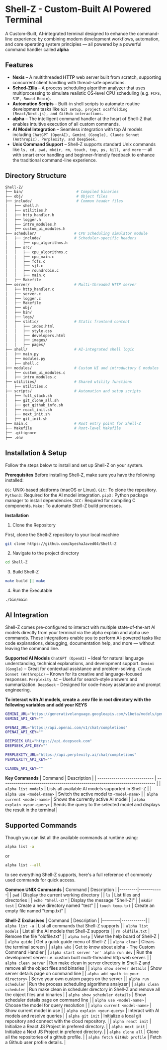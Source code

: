 # Shell-Z - Custom-Built AI Powered Terminal

A Custom-Built, AI-integrated terminal designed to enhance the command-line experience by combining modern development workflows, automation, and core operating system principles — all powered by a powerful command handler called __alpha__

## Features

- **Nexis** – A multithreaded __HTTP__ web server built from scratch, supporting concurrent client handling with thread-safe operations.
- **Sched-Zilla** – A process scheduling algorithm analyzer that uses multiprocessing to simulate realistic OS-level CPU scheduling (e.g. `FCFS, SJF, Round Robin`).
- **Automation Scripts** – Built-in shell scripts to automate routine development tasks like `Git setup, project scaffolding (React/Next.js), and GitHub interactions.`
- **alpha** – The intelligent command handler at the heart of Shell-Z that enables intuitive execution of all custom commands.
- **AI Model Integration** – Seamless integration with top AI models including `ChatGPT (OpenAI), Gemini (Google), Claude Sonnet (Anthropic), Perplexity, and DeepSeek.`
- **Unix Command Support** – Shell-Z supports standard Unix commands like `ls, cd, pwd, mkdir, rm, touch, top, ps, kill, and more` — all with smart error handling and beginner-friendly feedback to enhance the traditional command-line experience.

## Directory Structure
```bash
Shell-Z/
├── bin/                        # Compiled binaries
├── obj/                        # Object files
├── include/                    # Common header files
│   ├── shell.h
│   ├── utilities.h
│   ├── http_handler.h
│   ├── logger.h
│   ├── intro_modules.h
│   ├── custom_ui_modules.h
├── scheduler/                 # CPU Scheduling simulator module
│   ├── include/               # Scheduler-specific headers
│   │   ├── cpu_algorithms.h
│   ├── src/
│   │   ├── cpu_algorithms.c
│   │   ├── cpu_main.c
│   │   ├── fcfs.c
│   │   ├── sjf.c
│   │   ├── roundrobin.c
│   │   ├── main.c
│   ├── Makefile
├── server/                    # Multi-threaded HTTP server
│   ├── http_handler.c
│   ├── server.c
│   ├── logger.c
│   ├── Makefile
│   ├── obj/
│   ├── bin/
│   ├── logs/
│   ├── static/                # Static frontend content
│   │   ├── index.html
│   │   ├── style.css
│   │   ├── developers.html
│   │   ├── images/
│   │   ├── pages/
├── shell/                     # AI-integrated shell logic
│   ├── main.py
│   ├── modules.py
│   ├── shell.c
├── modules/                   # Custom UI and introductory C modules
│   ├── custom_ui_modules.c
│   ├── intro_modules.c
├── utilities/                 # Shared utility functions
│   ├── utilities.c
├── scripts/                   # Automation and setup scripts
│   ├── full_stack.sh
│   ├── git_clone_all.sh
│   ├── get_github_info.sh
│   ├── react_init.sh
│   ├── next_init.sh
│   ├── git_init.sh
├── main.c                     # Root entry point for Shell-Z
├── Makefile                   # Root-level Makefile
├── .gitignore
├── .env
```

## Installation & Setup

Follow the steps below to install and set up Shell-Z on your system.

__Prerequisites__
Before installing Shell-Z, make sure you have the following installed:

`OS:` UNIX-based platforms (macOS or Linux).
`Git:` To clone the repository.
`Python3:` Required for the AI model integration.
`pip3:` Python package manager to install dependencies.
`GCC:` Required for compiling C components.
`Make:` To automate Shell-Z build processes.

__Installation__
1. Clone the Repository

First, clone the Shell-Z repository to your local machine
```bash
git clone https://github.com/AyeshaJaved04/Shell-Z
```

2. Navigate to the project directory
```bash
cd Shell-Z
```

3. Build Shell-Z
```bash
make build || make
```

4. Run the Executable
```bash
./bin/main
```

## AI Integration
Shell-Z comes pre-configured to interact with multiple state-of-the-art AI models directly from your terminal via the alpha explain and alpha use commands. These integrations enable you to perform AI-powered tasks like code explanations, debugging, documentation help, and more — without leaving the command line.

__Supported AI Models__
`ChatGPT (OpenAI)` – Ideal for natural language understanding, technical explanations, and development support.
`Gemini (Google)` – Great for contextual assistance and problem-solving.
`Claude Sonnet (Anthropic)` – Known for its creative and language-focused responses.
`Perplexity AI` – Useful for search-style answers and summarization.
`DeepSeek` – Designed for code-heavy assistance and prompt engineering.

__To interact with AI models, create a .env file in root directory with the following variables and add your KEYS__
```bash
GEMINI_URL="https://generativelanguage.googleapis.com/v1beta/models/gemini-2.0-flash:generateContent?key="
GEMINI_API_KEY=""

OPENAI_URL="https://api.openai.com/v1/chat/completions"
OPENAI_API_KEY=""

DEEPSEEK_URL="https://api.deepseek.com"
DEEPSEEK_API_KEY=""

PERPLEXITY_URL="https://api.perplexity.ai/chat/completions"
PERPLEXITY_API_KEY=""

CLAUDE_API_KEY=""
```

__Key Commands__
| Command                      | Description                                                                   |
| ---------------------------- | ----------------------------------------------------------------------------- |
| `alpha list models`          | Lists all available AI models supported in Shell-Z                            |
| `alpha use <model-name>`     | Switch the active model to `<model-name>`                                     |
| `alpha current <model-name>` | Shows the currently active AI model                                           |
| `alpha explain <your-query>` | Sends the query to the selected model and displays the result in the terminal |

## Supported Commands

Though you can list all the available commands at runtime using:
```bash
alpha list -a
```
or
```bash
alpha list --all
```
to see everything Shell-Z supports, here's a full reference of commonly used commands for quick access.

__Common UNIX Commands__
| Command | Description |
|---------|------------|
| `pwd` | Display the current working directory |
| `ls` | List files and directories |
| `echo "Shell-Z!"` | Display the message "Shell-Z!" |
| `mkdir test` | Create a new directory named "test" |
| `touch temp.txt` | Create an empty file named "temp.txt" |

__Shell-Z Exclusives__
| Command | Description |
|---------|------------|
| `alpha list -a` | List all commands that Shell-Z supports |
| `alpha list models` | List all the AI models that Shell-Z supports |
| `rm oldfile.txt` | Remove the file "oldfile.txt" |
| `alpha help` | View the help board of Shell-Z |
| `alpha guide` | Get a quick guide menu of Shell-Z |
| `alpha clear` | Clears the terminal screen |
| `alpha who` | Get to know about alpha - The Custom Command Handler |
| `alpha start server 'or' alpha run dev` | Run the development server i.e. custom built multi-threaded http web server. |
| `alpha clean server` | Run make clean in server directory in Shell-Z and remove all the object files and binaries |
| `alpha show server details` | Show server details page on command line |
| `alpha add <path-to-your-directory>` | Serve your own custom pages on the server |
| `alpha run scheduler` | Run the process scheduling algorithms analyzer |
| `alpha clean scheduler` | Run make clean in scheduler directory in Shell-Z and remove all the object files and binaries |
| `alpha show scheduler details` | Show scheduler details page on command line |
| `alpha use <model-name>` | Choose the model for query resolution |
| `alpha current <model-name>` | Show current model in use |
| `alpha explain <your-query>` | Interact with AI models and resolve queries |
| `alpha git init` | Initialize a local git repository and connect with the cloud repository. |
| `alpha react init` | Initialize a React JS Project in prefered directory. |
| `alpha next init` | Initialize a Next JS Project in prefered directory. |
| `alpha clone all` | Clone all the repositories of a github profile. |
| `alpha fetch GitHub profile` | Fetch a Github user profile details. |